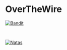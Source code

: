
<h1>OverTheWire</h1>

<p>
  <a href="https://github.com/Calatop/OverTheWire/wiki/Bandit" target="_blank">
    <img align="center" src="https://user-images.githubusercontent.com/47408756/132019775-582c5d22-c469-4ab0-b2d4-3ded59807c03.png" alt="Bandit" />
  </a>
</p>

<br>

<p>
  <a href="https://github.com/Calatop/OverTheWire/wiki/Natas" target="_blank">
    <img align="center" src="https://user-images.githubusercontent.com/47408756/132019926-07592439-3471-4faf-9552-58f1eae9c45a.png" alt="Natas" />
  </a>
</p>
